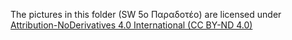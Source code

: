 The pictures in this folder (SW 5o Παραδοτέο) are licensed under [Attribution-NoDerivatives 4.0 International (CC BY-ND 4.0)](https://creativecommons.org/licenses/by-nd/4.0/)
